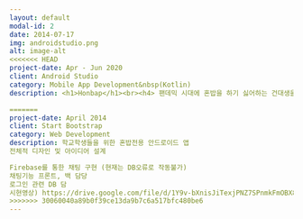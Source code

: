 ```yaml
---
layout: default
modal-id: 2
date: 2014-07-17
img: androidstudio.png
alt: image-alt
<<<<<<< HEAD
project-date: Apr - Jun 2020
client: Android Studio
category: Mobile App Development&nbsp(Kotlin)
description: <h1>Honbap</h1><br><h4> 팬데믹 시대에 혼밥을 하기 싫어하는 건대생을 위한 혼밥 방지 어플</h4><h4>사용 대상자는 건국대학교 학생들로 회원가입시의 건국대학교 이메일 인증, 그리고 GPS를 통한 위치파악으로 4KM 내의 사람들만 이용이 가능합니다.<br><br><br><hr></h4><br><h3>✔ 주요 기능</h3><br><h4>•  회원가입 및 로그인<br><br>• 개인채팅 및 그룹채팅<br><br>• Google Map을 통한 음식점 찾기<br><br>• 개인 프로필 설정</h4><br><h3>✔ 담당 파트</h3><br><h4>◉    Firebase를 통한 채팅 구현<br><br>◉  채팅기능 풀스택 담당<br><br>◉    로그인 관련 DB 담당<br><br><br><hr><a href="https://github.com/Selexted/HonBap.git" target="_blank" >Git</a>&nbsp&nbsp&nbsp&nbsp<a href="https://drive.google.com/file/d/1Y9v-bXnisJiTexjPNZ7SPnmkFmOBX8ci/view?usp=sharing" target="_blank" >Demo</a><br></h4><hr>

=======
project-date: April 2014
client: Start Bootstrap
category: Web Development
description: 학교학생들을 위한 혼밥전용 안드로이드 앱
전체적 디자인 및 아이디어 설계

Firebase를 통한 채팅 구현 (현재는 DB오류로 작동불가)
채팅기능 프론트, 백 담당
로그인 관련 DB 담
시현영상) https://drive.google.com/file/d/1Y9v-bXnisJiTexjPNZ7SPnmkFmOBX8ci/view?usp=sharing
>>>>>>> 30060040a89b0f39ce13da9b7c6a517bfc480be6
---
```


